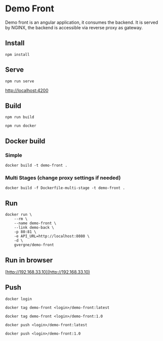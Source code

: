 # Demo Front

Demo front is an angular application, it consumes the backend. It is served by NGINX, the backend is accessible via reverse proxy as gateway.

## Install

```npm install```

## Serve

```npm run serve```

[http://localhost:4200](http://localhost:4200)

## Build

```npm run build```

```npm run docker```

## Docker build

### Simple

```docker build -t demo-front .```

### Multi Stages (change proxy settings if needed)

```docker build -f Dockerfile-multi-stage -t demo-front .```

## Run

```
docker run \
    --rm \
    --name demo-front \
    --link demo-back \
    -p 80:81 \
    -e API_URL=http://localhost:8080 \
    -d \
    gvergne/demo-front
```

## Run in browser

[http://192.168.33.10](http://192.168.33.10)

## Push

```docker login```

```docker tag demo-front <login>/demo-front:latest```

```docker tag demo-front <login>/demo-front:1.0```

```docker push <login>/demo-front:latest```

```docker push <login>/demo-front:1.0```